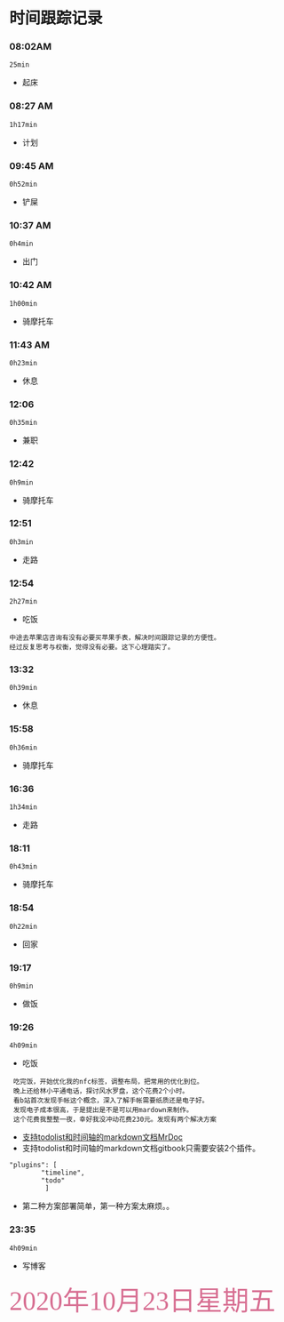 
# 时间跟踪记录
<!-- timeline -->

### 08:02AM

`25min`

- 起床

<!-- /timeline -->

<!-- timeline -->

### 08:27 AM

`1h17min`

- 计划

<!-- /timeline -->
<!-- timeline -->

### 09:45 AM

`0h52min`

- 铲屎

<!-- /timeline -->
<!-- timeline -->

### 10:37 AM

`0h4min`

- 出门

<!-- /timeline -->
<!-- timeline -->

### 10:42 AM

`1h00min`

- 骑摩托车

<!-- /timeline -->
<!-- timeline -->

### 11:43 AM

`0h23min`

- 休息

<!-- /timeline -->
<!-- timeline -->

### 12:06 

`0h35min`

- 兼职

<!-- /timeline -->
<!-- timeline -->

### 12:42 

`0h9min`

- 骑摩托车

<!-- /timeline -->
<!-- timeline -->

### 12:51 

`0h3min`

- 走路

<!-- /timeline -->
<!-- timeline -->

### 12:54 

`2h27min`

- 吃饭
```
中途去苹果店咨询有没有必要买苹果手表，解决时间跟踪记录的方便性。
经过反复思考与权衡，觉得没有必要。这下心理踏实了。
```

<!-- /timeline -->
<!-- timeline -->

### 13:32 

`0h39min`

- 休息

<!-- /timeline -->
<!-- timeline -->

### 15:58 

`0h36min`

- 骑摩托车

<!-- /timeline -->
<!-- timeline -->

### 16:36 

`1h34min`

- 走路

<!-- /timeline -->

<!-- timeline -->

### 18:11 

`0h43min`

- 骑摩托车

<!-- /timeline -->
<!-- timeline -->

### 18:54 

`0h22min`

- 回家

<!-- /timeline -->
<!-- timeline -->

### 19:17 

`0h9min`

- 做饭

<!-- /timeline -->
<!-- timeline -->

### 19:26 

`4h09min`

- 吃饭
```
 吃完饭，开始优化我的nfc标签，调整布局，把常用的优化到位。
 晚上还给林小平通电话，探讨风水罗盘，这个花费2个小时。
 看b站首次发现手帐这个概念，深入了解手帐需要纸质还是电子好。
 发现电子成本很高，于是提出是不是可以用mardown来制作。
 这个花费我整整一夜，幸好我没冲动花费230元。发现有两个解决方案
```
- [支持todolist和时间轴的markdown文档MrDoc](https://gitee.com/zmister/MrDoc)
- 支持todolist和时间轴的markdown文档gitbook只需要安装2个插件。
```
"plugins": [
        "timeline",
        "todo"
         ]
```
- 第二种方案部署简单，第一种方案太麻烦。。

<!-- /timeline -->
<!-- timeline -->

### 23:35 

`4h09min`

- 写博客

<!-- /timeline -->

<font color=#D87093 size=7 face="黑体">2020年10月23日星期五</font>